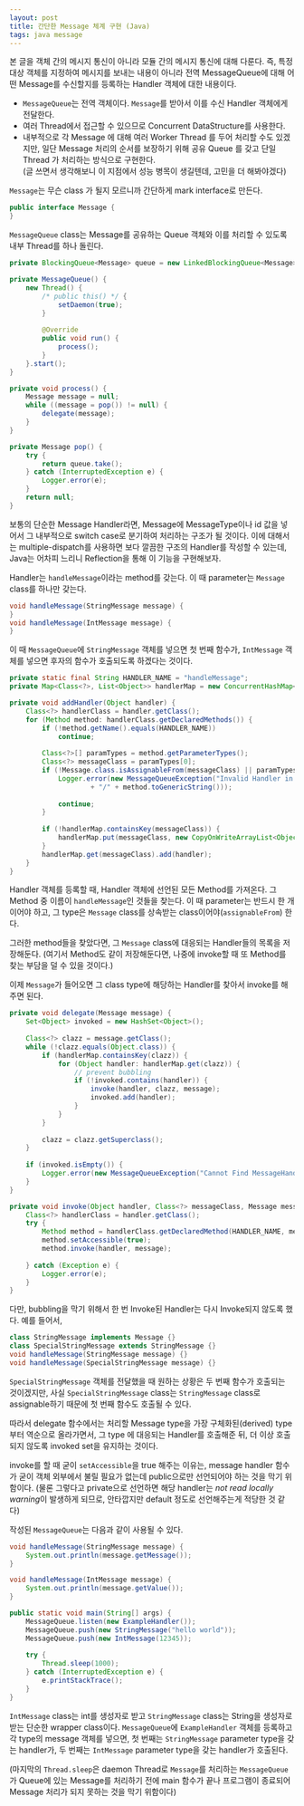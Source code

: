 ```yaml
---
layout: post
title: 간단한 Message 체계 구현 (Java)
tags: java message
---
```


본 글을 객체 간의 메시지 통신이 아니라 모듈 간의 메시지 통신에 대해 다룬다.
즉, 특정 대상 객체를 지정하여 메시지를 보내는 내용이 아니라 전역 MessageQueue에 대해 어떤 Message를 수신할지를 등록하는 Handler 객체에 대한 내용이다.

* `MessageQueue`는 전역 객체이다. `Message`를 받아서 이를 수신 Handler 객체에게 전달한다.
* 여러 Thread에서 접근할 수 있으므로 Concurrent DataStructure를 사용한다.
* 내부적으로 각 Message 에 대해 여러 Worker Thread 를 두어 처리할 수도 있겠지만, 일단 Message 처리의 순서를 보장하기 위해 공유 Queue 를 갖고 단일 Thread 가 처리하는 방식으로 구현한다.  
  (글 쓰면서 생각해보니 이 지점에서 성능 병목이 생길텐데, 고민을 더 해봐야겠다)

`Message`는 무슨 class 가 될지 모르니까 간단하게 mark interface로 만든다.

```java
public interface Message {
}
```

`MessageQueue` class는 Message를 공유하는 Queue 객체와 이를 처리할 수 있도록 내부 Thread를 하나 돌린다.

```java
private BlockingQueue<Message> queue = new LinkedBlockingQueue<Message>(); 

private MessageQueue() {
    new Thread() {
        /* public this() */ {
            setDaemon(true);
        }
        
        @Override
        public void run() {
            process();
        }
    }.start();
}

private void process() {
    Message message = null;
    while ((message = pop()) != null) {
        delegate(message);
    }
}

private Message pop() {
    try {
        return queue.take();
    } catch (InterruptedException e) {
        Logger.error(e);
    }
    return null;
}
```

보통의 단순한 Message Handler라면, Message에 MessageType이나 id 값을 넣어서 그 내부적으로 switch case로 분기하여 처리하는 구조가 될 것이다. 이에 대해서는 multiple-dispatch를 사용하면 보다 깔끔한 구조의 Handler를 작성할 수 있는데, Java는 어차피 느리니 Reflection을 통해 이 기능을 구현해보자.

Handler는 `handleMessage`이라는 method를 갖는다. 이 때 parameter는 `Message` class를 하나만 갖는다.

```java
void handleMessage(StringMessage message) {
}
void handleMessage(IntMessage message) {
}
```

이 때 `MessageQueue`에 `StringMessage` 객체를 넣으면 첫 번째 함수가, `IntMessage` 객체를 넣으면 후자의 함수가 호출되도록 하겠다는 것이다.

```java
private static final String HANDLER_NAME = "handleMessage";
private Map<Class<?>, List<Object>> handlerMap = new ConcurrentHashMap<Class<?>, List<Object>>();

private void addHandler(Object handler) {
    Class<?> handlerClass = handler.getClass();
    for (Method method: handlerClass.getDeclaredMethods()) {
        if (!method.getName().equals(HANDLER_NAME))
            continue;
        
        Class<?>[] paramTypes = method.getParameterTypes();
        Class<?> messageClass = paramTypes[0];
        if (!Message.class.isAssignableFrom(messageClass) || paramTypes.length > 1) {
            Logger.error(new MessageQueueException("Invalid Handler in " + handlerClass.getSimpleName() 
                    + "/" + method.toGenericString()));
            
            continue;
        }
        
        if (!handlerMap.containsKey(messageClass)) {
            handlerMap.put(messageClass, new CopyOnWriteArrayList<Object>());
        }
        handlerMap.get(messageClass).add(handler);
    }
}
```

Handler 객체를 등록할 때, Handler 객체에 선언된 모든 Method를 가져온다. 그 Method 중 이름이 `handleMessage`인 것들을 찾는다. 이 때 parameter는 반드시 한 개이어야 하고, 그 type은 `Message` class를 상속받는 class이어야(`assignableFrom`) 한다.

그러한 method들을 찾았다면, 그 `Message` class에 대응되는 Handler들의 목록을 저장해둔다. (여기서 Method도 같이 저장해둔다면, 나중에 invoke할 때 또 Method를 찾는 부담을 덜 수 있을 것이다.)

이제 `Message`가 들어오면 그 class type에 해당하는 Handler를 찾아서 invoke를 해주면 된다.

```java
private void delegate(Message message) {
    Set<Object> invoked = new HashSet<Object>();
    
    Class<?> clazz = message.getClass();
    while (!clazz.equals(Object.class)) {
        if (handlerMap.containsKey(clazz)) {
            for (Object handler: handlerMap.get(clazz)) {
                // prevent bubbling
                if (!invoked.contains(handler)) {
                    invoke(handler, clazz, message);
                    invoked.add(handler);
                }
            }
        }
        
        clazz = clazz.getSuperclass();
    }
    
    if (invoked.isEmpty()) {
        Logger.error(new MessageQueueException("Cannot Find MessageHandler(" + message.getClass().getName() + ")"));
    }
}

private void invoke(Object handler, Class<?> messageClass, Message message) {
    Class<?> handlerClass = handler.getClass();
    try {
        Method method = handlerClass.getDeclaredMethod(HANDLER_NAME, messageClass);
        method.setAccessible(true);
        method.invoke(handler, message);
        
    } catch (Exception e) {
        Logger.error(e);
    }
}
```

다만, bubbling을 막기 위해서 한 번 Invoke된 Handler는 다시 Invoke되지 않도록 했다. 예를 들어서,

```java
class StringMessage implements Message {}
class SpecialStringMessage extends StringMessage {}
void handleMessage(StringMessage message) {}
void handleMessage(SpecialStringMessage message) {}
```

`SpecialStringMessage` 객체를 전달했을 때 원하는 상황은 두 번째 함수가 호출되는 것이겠지만, 사실 `SpecialStringMessage` class는 `StringMessage` class로 assignable하기 때문에 첫 번째 함수도 호출될 수 있다.

따라서 delegate 함수에서는 처리할 Message type을 가장 구체화된(derived) type부터 역순으로 올라가면서, 그 type 에 대응되는 Handler를 호출해준 뒤, 더 이상 호출되지 않도록 invoked set을 유지하는 것이다.

invoke를 할 때 굳이 `setAccessible`을 true 해주는 이유는, message handler 함수가 굳이 객체 외부에서 불릴 필요가 없는데 public으로만 선언되어야 하는 것을 막기 위함이다. (물론 그렇다고 private으로 선언하면 해당 handler는 *not read locally warning*이 발생하게 되므로, 안타깝지만 default 정도로 선언해주는게 적당한 것 같다)

작성된 `MessageQueue`는 다음과 같이 사용될 수 있다.

```java
void handleMessage(StringMessage message) {
    System.out.println(message.getMessage());
}

void handleMessage(IntMessage message) {
    System.out.println(message.getValue());
}

public static void main(String[] args) {
    MessageQueue.listen(new ExampleHandler());
    MessageQueue.push(new StringMessage("hello world"));
    MessageQueue.push(new IntMessage(12345));
    
    try {
        Thread.sleep(1000);
    } catch (InterruptedException e) {
        e.printStackTrace();
    }
}
```

`IntMessage` class는 int를 생성자로 받고 `StringMessage` class는 String을 생성자로 받는 단순한 wrapper class이다. `MessageQueue`에 `ExampleHandler` 객체를 등록하고 각 type의 message 객체를 넣으면, 첫 번째는 `StringMessage` parameter type을 갖는 handler가, 두 번째는 `IntMessage` parameter type을 갖는 handler가 호출된다.

(마지막의 `Thread.sleep`은 daemon Thread로 `Message`를 처리하는 `MessageQueue`가 Queue에 있는 Message를 처리하기 전에 main 함수가 끝나 프로그램이 종료되어 Message 처리가 되지 못하는 것을 막기 위함이다)